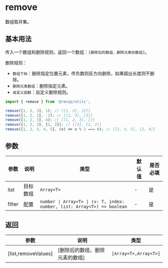 # remove

数组取并集。

## 基本用法

传入一个数组和删除规则，返回一个数组：`[删除后的数组，删除元素的数组]`。

删除规则：

- `数组下标`：删除指定位置元素，传负数则反方向删除，如果超出长度则不删除。
- `删除元素数组`：删除指定元素。
- `自定义函数`：自定义删除规则。

```ts
import { remove } from '@renzp/utils';

remove([1, 2, 3], 1); // [[1, 3], [2]]
remove([1, 2, 3], -1); // [[1, 2], [3]]
remove([1, 2, 3], 4); // [[1, 2, 3], []]
remove([1, 2, 3], [1, 2]); // [[3], [1, 2]]
remove([1, 2, 3, 4, 5], (v) => v % 2 === 0); // [[1, 3, 5], [2, 4]]
```

## 参数

| 参数   | 说明     | 类型                                                                     | 默认值 | 是否必填 |
| ------ | -------- | ------------------------------------------------------------------------ | ------ | -------- |
| list   | 目标数组 | `Array<T>`                                                               | -      | 是       |
| filter | 配置     | `number \| Array<T> \| (v: T, index: number, list: Array<T>) => boolean` | -      | 是       |

## 返回

| 参数                | 说明                           | 类型                  |
| ------------------- | ------------------------------ | --------------------- |
| [list,removeValues] | [删除后的数组，删除元素的数组] | `[Array<T>,Array<T>]` |
